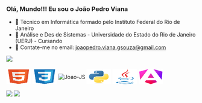 ### Olá, Mundo!!! Eu sou o João Pedro Viana
- 🔭 Técnico em Informática formado pelo Instituto Federal do Rio de Janeiro
- 🌱 Análise e Des de Sistemas - Universidade do Estado do Rio de Janeiro (UERJ) - Cursando
- 💬 Contate-me no email: joaopedro.viana.gsouza@gmail.com
<div align="left>
  <a href="https://github.com/JoaoVianaSouza">
  <img height="180em" src="https://github-readme-stats.vercel.app/api/top-langs/?username=JoaoVianaSouza&layout=compact&langs_count=9&theme=onedark"/>
</div>
    
<div style="display: inline_block"><br>
  <img align="center" alt="Joao-HTML" height="40" width="65"  src="https://raw.githubusercontent.com/devicons/devicon/master/icons/html5/html5-original.svg">
  <img align="center" alt="Joao-CSS" height="40" width="65" src="https://raw.githubusercontent.com/devicons/devicon/master/icons/css3/css3-original.svg">
  <img align="center" alt="Joao-JS" height="40" width="65"  src="https://cdn.jsdelivr.net/gh/devicons/devicon/icons/javascript/javascript-original.svg">
  <img align="center" alt="Joao-JS" height="40" width="65"  src="https://raw.githubusercontent.com/devicons/devicon/master/icons/python/python-original.svg">
  <img align="center" alt="Joao-JS" height="40" width="65" src="https://raw.githubusercontent.com/devicons/devicon/master/icons/java/java-original.svg">
  <img align="center" alt="Joao-JS" height="40" width="65" src="https://raw.githubusercontent.com/devicons/devicon/master/icons/angular/angular-original.svg">
  

</div> <br> 
<div>
   <a href = "mailto:joaopedro.viana.gsouza@gmail.com"><img src="https://img.shields.io/badge/Gmail-D14836?style=for-the-badge&logo=gmail&logoColor=white"></a>
   <a href="https://www.linkedin.com/in/joao-pedro-gon%C3%A7alves-viana-de-souza-a33a84242/" target="_blank"><img src="https://img.shields.io/badge/-LinkedIn-%230077B5?style=for-the-badge&logo=linkedin&logoColor=white" target="_blank"></a> 
</div>

